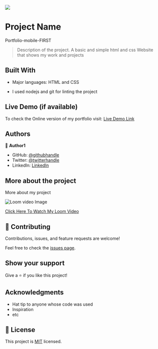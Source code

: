 ![](https://img.shields.io/badge/Microverse-blueviolet)

# Project Name
Portfolio-mobile-FIRST
> Description of the project.
A basic and simple html and css Website that shows my work and projects 

## Built With

- Major languages: HTML and CSS

- I used nodejs and git for linting the project

## Live Demo (if available)
To check the Online version of 
my portfolio visit: [Live Demo Link](https://ramaunspoken.github.io/Portfolio-First-Mobile/)


## Authors

👤 **Author1**

- GitHub: [@githubhandle](https://github.com/Ramaunspoken)
- Twitter: [@twitterhandle](https://twitter.com/AmosMai0877)
- LinkedIn: [LinkedIn](https://www.linkedin.com/in/amos-maina-514702248/)

## More about the project
More about my project

![Loom video Image](https://user-images.githubusercontent.com/108424978/202722331-224e505f-4fd8-4d0c-935b-5c94fdcd463e.png)

[Click Here To Watch My Loom Video](https://www.loom.com/share/1606e974cf024ff5bd899df9e8078bd4)



## 🤝 Contributing

Contributions, issues, and feature requests are welcome!

Feel free to check the [issues page](../../issues/).

## Show your support

Give a ⭐️ if you like this project!

## Acknowledgments

- Hat tip to anyone whose code was used
- Inspiration
- etc

## 📝 License

This project is [MIT](./LICENSE) licensed.

